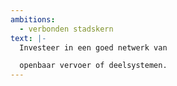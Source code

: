 ```yaml
---
ambitions:
  - verbonden stadskern
text: |-
  Investeer in een goed netwerk van 

  openbaar vervoer of deelsystemen.
---
```

